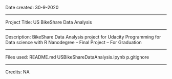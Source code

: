 Date created:
30-9-2020
____________

Project Title:
US BikeShare Data Analysis
____________

Description:
BikeShare Data Analysis project for Udacity Programming for Data science with R Nanodegree – Final Project – For Graduation
____________

Files used:
README.md
USBikeShareDataAnalysis.ipynb
p.gitignore
____________

Credits:
NA
